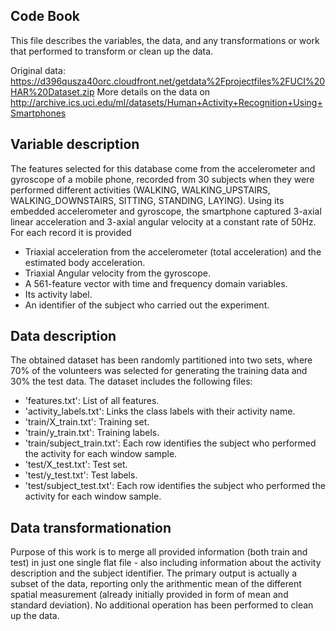 Code Book
---------

This file describes the variables, the data, and any transformations or work that performed to transform or clean
up the data.

Original data: https://d396qusza40orc.cloudfront.net/getdata%2Fprojectfiles%2FUCI%20HAR%20Dataset.zip
More details on the data on http://archive.ics.uci.edu/ml/datasets/Human+Activity+Recognition+Using+Smartphones


Variable description
--------------------
The features selected for this database come from the accelerometer and gyroscope of a mobile phone, recorded from
30 subjects when they were performed different activities (WALKING, WALKING_UPSTAIRS, WALKING_DOWNSTAIRS, SITTING,
STANDING, LAYING). Using its embedded accelerometer and gyroscope, the smartphone captured 3-axial linear acceleration
and 3-axial angular velocity at a constant rate of 50Hz.
For each record it is provided
- Triaxial acceleration from the accelerometer (total acceleration) and the estimated body acceleration.
- Triaxial Angular velocity from the gyroscope. 
- A 561-feature vector with time and frequency domain variables. 
- Its activity label. 
- An identifier of the subject who carried out the experiment.

Data description
----------------
The obtained dataset has been randomly partitioned into two sets, where 70% of the volunteers was selected for
generating the training data and 30% the test data. 
The dataset includes the following files:
- 'features.txt': List of all features.
- 'activity_labels.txt': Links the class labels with their activity name.
- 'train/X_train.txt': Training set.
- 'train/y_train.txt': Training labels.
- 'train/subject_train.txt': Each row identifies the subject who performed the activity for each window sample.
- 'test/X_test.txt': Test set.
- 'test/y_test.txt': Test labels.
- 'test/subject_test.txt': Each row identifies the subject who performed the activity for each window sample.

Data transformationation
------------------------
Purpose of this work is to merge all provided information (both train and test) in just one single flat file - also
including information about the activity description and the subject identifier.
The primary output is actually a subset of the data, reporting only the arithmentic mean of the different spatial
measurement (already initially provided in form of mean and standard deviation).
No additional operation has been performed to clean up the data.
